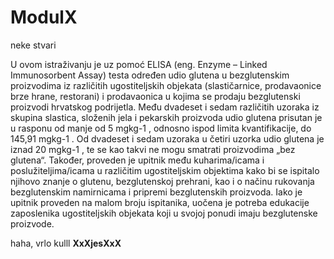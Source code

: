 # ModulX
neke stvari

U ovom istraživanju je uz pomoć ELISA (eng. Enzyme – Linked Immunosorbent Assay) testa
određen udio glutena u bezglutenskim proizvodima iz različitih ugostiteljskih objekata (slastičarnice,
prodavaonice brze hrane, restorani) i prodavaonica u kojima se prodaju bezglutenski proizvodi
hrvatskog podrijetla. Među dvadeset i sedam različitih uzoraka iz skupina slastica, složenih jela i
pekarskih proizvoda udio glutena prisutan je u rasponu od manje od 5 mgkg-1
, odnosno ispod limita
kvantifikacije, do 145,91 mgkg-1
. Od dvadeset i sedam uzoraka u četiri uzorka udio glutena je iznad 20
mgkg-1
, te se kao takvi ne mogu smatrati proizvodima „bez glutena“. Također, proveden je upitnik
među kuharima/icama i poslužiteljima/icama u različitim ugostiteljskim objektima kako bi se ispitalo
njihovo znanje o glutenu, bezglutenskoj prehrani, kao i o načinu rukovanja bezglutenskim
namirnicama i pripremi bezglutenskih proizvoda. Iako je upitnik proveden na malom broju ispitanika,
uočena je potreba edukacije zaposlenika ugostiteljskih objekata koji u svojoj ponudi imaju
bezglutenske proizvode.


haha, vrlo kulll **XxXjesXxX**
